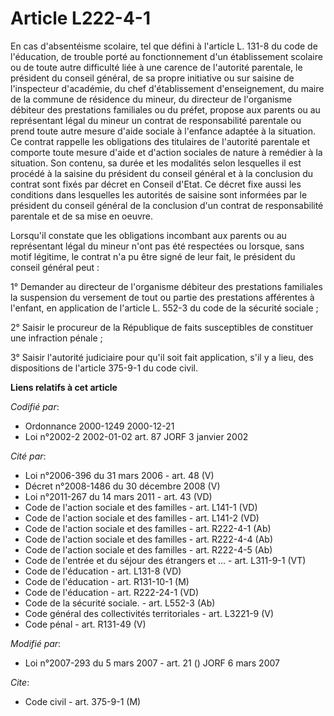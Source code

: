 # Article L222-4-1

En cas d'absentéisme scolaire, tel que défini à l'article L. 131-8 du code de l'éducation, de trouble porté au fonctionnement
d'un établissement scolaire ou de toute autre difficulté liée à une carence de l'autorité parentale, le président du conseil
général, de sa propre initiative ou sur saisine de l'inspecteur d'académie, du chef d'établissement d'enseignement, du maire
de la commune de résidence du mineur, du directeur de l'organisme débiteur des prestations familiales ou du préfet, propose
aux parents ou au représentant légal du mineur un contrat de responsabilité parentale ou prend toute autre mesure d'aide
sociale à l'enfance adaptée à la situation. Ce contrat rappelle les obligations des titulaires de l'autorité parentale et
comporte toute mesure d'aide et d'action sociales de nature à remédier à la situation. Son contenu, sa durée et les modalités
selon lesquelles il est procédé à la saisine du président du conseil général et à la conclusion du contrat sont fixés par
décret en Conseil d'Etat. Ce décret fixe aussi les conditions dans lesquelles les autorités de saisine sont informées par le
président du conseil général de la conclusion d'un contrat de responsabilité parentale et de sa mise en oeuvre.

Lorsqu'il constate que les obligations incombant aux parents ou au représentant légal du mineur n'ont pas été respectées ou
lorsque, sans motif légitime, le contrat n'a pu être signé de leur fait, le président du conseil général peut :

1° Demander au directeur de l'organisme débiteur des prestations familiales la suspension du versement de tout ou partie des
prestations afférentes à l'enfant, en application de l'article L. 552-3 du code de la sécurité sociale ;

2° Saisir le procureur de la République de faits susceptibles de constituer une infraction pénale ;

3° Saisir l'autorité judiciaire pour qu'il soit fait application, s'il y a lieu, des dispositions de l'article 375-9-1 du
code civil.

**Liens relatifs à cet article**

_Codifié par_:

  - Ordonnance 2000-1249 2000-12-21
  - Loi n°2002-2 2002-01-02 art. 87 JORF 3 janvier 2002

_Cité par_:

  - Loi n°2006-396 du 31 mars 2006 - art. 48 (V)
  - Décret n°2008-1486 du 30 décembre 2008 (V)
  - Loi n°2011-267 du 14 mars 2011 - art. 43 (VD)
  - Code de l'action sociale et des familles - art. L141-1 (VD)
  - Code de l'action sociale et des familles - art. L141-2 (VD)
  - Code de l'action sociale et des familles - art. R222-4-1 (Ab)
  - Code de l'action sociale et des familles - art. R222-4-4 (Ab)
  - Code de l'action sociale et des familles - art. R222-4-5 (Ab)
  - Code de l'entrée et du séjour des étrangers et ... - art. L311-9-1 (VT)
  - Code de l'éducation - art. L131-8 (VD)
  - Code de l'éducation - art. R131-10-1 (M)
  - Code de l'éducation - art. R222-24-1 (VD)
  - Code de la sécurité sociale. - art. L552-3 (Ab)
  - Code général des collectivités territoriales - art. L3221-9 (V)
  - Code pénal - art. R131-49 (V)

_Modifié par_:

  - Loi n°2007-293 du 5 mars 2007 - art. 21 () JORF 6 mars 2007

_Cite_:

  - Code civil - art. 375-9-1 (M)
